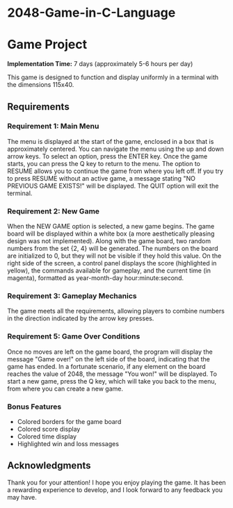 # 2048-Game-in-C-Language
# Game Project

**Implementation Time:** 7 days (approximately 5-6 hours per day)

This game is designed to function and display uniformly in a terminal with the dimensions 115x40.

## Requirements

### Requirement 1: Main Menu
The menu is displayed at the start of the game, enclosed in a box that is approximately centered. You can navigate the menu using the up and down arrow keys. To select an option, press the ENTER key. Once the game starts, you can press the Q key to return to the menu. The option to RESUME allows you to continue the game from where you left off. If you try to press RESUME without an active game, a message stating "NO PREVIOUS GAME EXISTS!" will be displayed. The QUIT option will exit the terminal.

### Requirement 2: New Game
When the NEW GAME option is selected, a new game begins. The game board will be displayed within a white box (a more aesthetically pleasing design was not implemented). Along with the game board, two random numbers from the set {2, 4} will be generated. The numbers on the board are initialized to 0, but they will not be visible if they hold this value. On the right side of the screen, a control panel displays the score (highlighted in yellow), the commands available for gameplay, and the current time (in magenta), formatted as year-month-day hour:minute:second.

### Requirement 3: Gameplay Mechanics
The game meets all the requirements, allowing players to combine numbers in the direction indicated by the arrow key presses.

### Requirement 5: Game Over Conditions
Once no moves are left on the game board, the program will display the message "Game over!" on the left side of the board, indicating that the game has ended. In a fortunate scenario, if any element on the board reaches the value of 2048, the message "You won!" will be displayed. To start a new game, press the Q key, which will take you back to the menu, from where you can create a new game.

### Bonus Features
- Colored borders for the game board
- Colored score display
- Colored time display
- Highlighted win and loss messages

## Acknowledgments
Thank you for your attention! I hope you enjoy playing the game. It has been a rewarding experience to develop, and I look forward to any feedback you may have.
